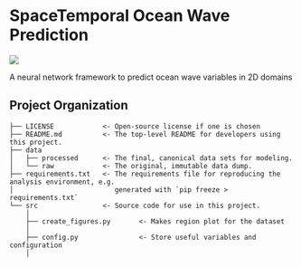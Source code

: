 # SpaceTemporal Ocean Wave Prediction

<a target="_blank" href="https://cookiecutter-data-science.drivendata.org/">
    <img src="https://img.shields.io/badge/CCDS-Project%20template-328F97?logo=cookiecutter" />
</a>

A neural network framework to predict ocean wave variables in 2D domains

## Project Organization

```
├── LICENSE            <- Open-source license if one is chosen
├── README.md          <- The top-level README for developers using this project.
├── data
│   ├── processed      <- The final, canonical data sets for modeling.
│   └── raw            <- The original, immutable data dump.
├── requirements.txt   <- The requirements file for reproducing the analysis environment, e.g.
│                         generated with `pip freeze > requirements.txt`
└── src                <- Source code for use in this project.
    │
    ├── create_figures.py       <- Makes region plot for the dataset
    │
    ├── config.py               <- Store useful variables and configuration
    │

